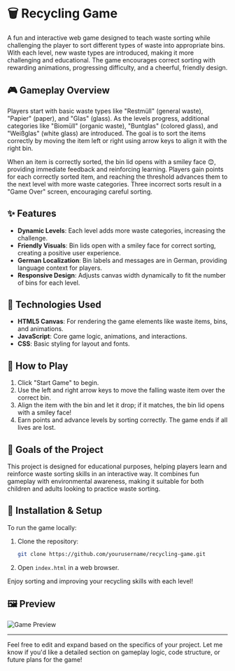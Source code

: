 # 🗑️ Recycling Game

A fun and interactive web game designed to teach waste sorting while challenging the player to sort different types of waste into appropriate bins. With each level, new waste types are introduced, making it more challenging and educational. The game encourages correct sorting with rewarding animations, progressing difficulty, and a cheerful, friendly design.

## 🎮 Gameplay Overview

Players start with basic waste types like "Restmüll" (general waste), "Papier" (paper), and "Glas" (glass). As the levels progress, additional categories like "Biomüll" (organic waste), "Buntglas" (colored glass), and "Weißglas" (white glass) are introduced. The goal is to sort the items correctly by moving the item left or right using arrow keys to align it with the right bin. 

When an item is correctly sorted, the bin lid opens with a smiley face 😊, providing immediate feedback and reinforcing learning. Players gain points for each correctly sorted item, and reaching the threshold advances them to the next level with more waste categories. Three incorrect sorts result in a "Game Over" screen, encouraging careful sorting.

## ✨ Features

- **Dynamic Levels**: Each level adds more waste categories, increasing the challenge.
- **Friendly Visuals**: Bin lids open with a smiley face for correct sorting, creating a positive user experience.
- **German Localization**: Bin labels and messages are in German, providing language context for players.
- **Responsive Design**: Adjusts canvas width dynamically to fit the number of bins for each level.

## 🚀 Technologies Used

- **HTML5 Canvas**: For rendering the game elements like waste items, bins, and animations.
- **JavaScript**: Core game logic, animations, and interactions.
- **CSS**: Basic styling for layout and fonts.

## 📝 How to Play

1. Click "Start Game" to begin.
2. Use the left and right arrow keys to move the falling waste item over the correct bin.
3. Align the item with the bin and let it drop; if it matches, the bin lid opens with a smiley face!
4. Earn points and advance levels by sorting correctly. The game ends if all lives are lost.

## 🎯 Goals of the Project

This project is designed for educational purposes, helping players learn and reinforce waste sorting skills in an interactive way. It combines fun gameplay with environmental awareness, making it suitable for both children and adults looking to practice waste sorting.

## 📂 Installation & Setup

To run the game locally:
1. Clone the repository:
   ```bash
   git clone https://github.com/yourusername/recycling-game.git
   ```
2. Open `index.html` in a web browser.

Enjoy sorting and improving your recycling skills with each level!

## 🖼️ Preview

![Game Preview](path/to/screenshot.png)

---

Feel free to edit and expand based on the specifics of your project. Let me know if you'd like a detailed section on gameplay logic, code structure, or future plans for the game!
